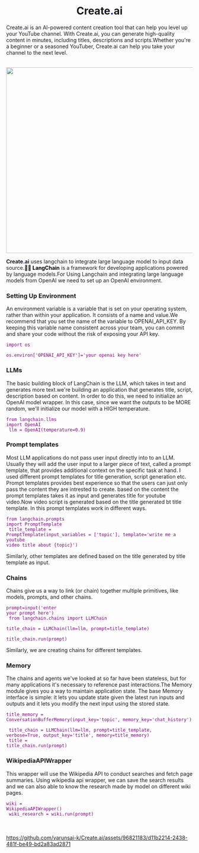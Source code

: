 <h1 align='center'>Create<b style="color: MediumBlue;">.</b>ai</h1>
<p>Create<b style="color: MediumBlue;">.</b>ai is an AI-powered content creation tool that can help you level up your YouTube channel. With Create.ai, you can generate high-quality content in minutes, including titles, descriptions and scripts.Whether you're a beginner or a seasoned YouTuber, Create.ai can help you take your channel to the next level.</p>
<br>


<img src="https://binus.ac.id/malang/communication/wp-content/uploads/sites/3/2021/05/1.jpg" style="width:1000px;height:500px;" class="center">


<br>
<p><b>Create</b><b style="color: MediumBlue;">.</b><b>ai</b> uses langchain to integrate large language model to input data source.<b style="color: black;">🦜️🔗 LangChain</b> is a framework for developing applications powered by language models.For Using Langchain and integrating large language models from OpenAI we need to set up an OpenAI environment.</p>

<h3>Setting Up Environment</h3>

<p>An environment variable is a variable that is set on your operating system, rather than within your application. It consists of a name and value.We recommend that you set the name of the variable to OPENAI_API_KEY. By keeping this variable name consistent across your team, you can commit and share your code without the risk of exposing your API key.</p>

<code class="prettify" style="color: Purple;">import os <br> os.environ['OPENAI_API_KEY']='your openai key here'</code>

<h3>LLMs</h3>

<p>The basic building block of LangChain is the LLM, which takes in text and generates more text.we're building an application that generates title, script, description based on content. In order to do this, we need to initialize an OpenAI model wrapper. In this case, since we want the outputs to be MORE random, we'll initialize our model with a HIGH temperature.</p>

<code class="prettify" style="color: Purple;">from langchain.llms import OpenAI
  <br> llm = OpenAI(temperature=0.9)</code>

<h3>Prompt templates</h3>

<p>Most LLM applications do not pass user input directly into to an LLM. Usually they will add the user input to a larger piece of text, called a prompt template, that provides additional context on the specific task at hand. I used different prompt templates for title generation, script generation etc. Prompt templates provides best experience so that the users can just only pass the content they are intrested to create. based on the content the prompt templates takes it as input and generates title for youtube video.Now video script is generated based on the title generated bt title template. In this prompt templates work in different ways.</p>

<code class="prettify" style="color: Purple;">from langchain.prompts import PromptTemplate
<br> title_template = PromptTemplate(input_variables = ['topic'], template='write me a youtube video title about {topic}')</code>

<p>Similarly, other templates are defined based on the title generated by title template as input. </p>

<h3>Chains</h3>

<p>Chains give us a way to link (or chain) together multiple primitives, like models, prompts, and other chains.</p>

<code class="prettify" style="color: Purple;">prompt=input('enter your prompt here') 
<br> from langchain.chains import LLMChain 
<br> title_chain = LLMChain(llm=llm, prompt=title_template)<br> title_chain.run(prompt)
</code>

<p>Similarly, we are creating chains for different templates.</p>

<h3>Memory</h3>

<p>The chains and agents we've looked at so far have been stateless, but for many applications it's necessary to reference past interactions.The Memory module gives you a way to maintain application state. The base Memory interface is simple: it lets you update state given the latest run inputs and outputs and it lets you modify the next input using the stored state.</p>

<code class="prettify" style="color: Purple;">title_memory = ConversationBufferMemory(input_key='topic', memory_key='chat_history')
<br> title_chain = LLMChain(llm=llm, prompt=title_template, verbose=True, output_key='title', memory=title_memory)
<br> title = title_chain.run(prompt)
</code>

<h3>WikipediaAPIWrapper</h3>

<p>This wrapper will use the Wikipedia API to conduct searches and fetch page summaries. Using wikipedia api wrapper, we can save the search results and we can also able to know the research made by model on different wiki pages. </p>

<code class="prettify" style="color: Purple;">wiki = WikipediaAPIWrapper()
<br> wiki_research = wiki.run(prompt)</code>
<br><br><br>



https://github.com/varunsai-k/Create.ai/assets/96821183/d11b2214-2438-481f-be49-bd2a83ad2871

